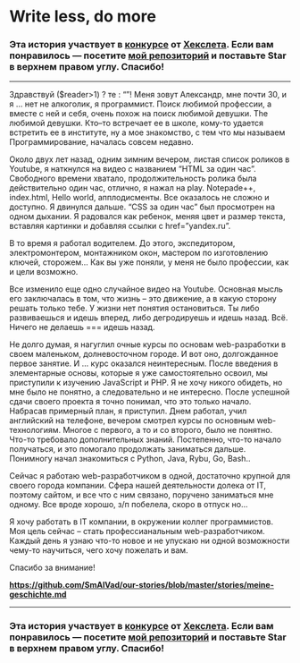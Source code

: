# Write less, do more

### Эта история участвует в [конкурсе](http://mystory.hexlet.io/) от [Хекслета](https://ru.hexlet.io/). Если вам понравилось — посетите [мой репозиторий](https://github.com/SmAlVad/our-stories) и поставьте Star в верхнем правом углу. Спасибо!

---

Здравствуй ($reader>1) ? те : “”! Меня зовут Александр, мне почти 30, и я … нет не алкоголик, я программист. Поиск любимой профессии, а вместе с ней и себя, очень похож на поиск любимой девушки. The любимой девушки. Кто–то встречает ее в школе, кому-то удается встретить ее в институте, ну а мое знакомство, с тем что мы называем Программирование, началась совсем недавно. 

Около двух лет назад, одним зимним вечером, листая список роликов в Youtube, я наткнулся на видео с названием “HTML за один час”. Свободного времени хватало, продолжительность ролика была действительно один час,  отлично, я нажал на play. Notepade++, index.html, Hello world, апплодисменты. Все оказалось не сложно и доступно. Я двинулся дальше. “CSS за один час”  был просмотрен на одном дыхании. Я радовался как ребенок, меняя цвет и размер текста, вставляя картинки и добавляя ссылки с href=”yandex.ru”.

В то время я работал водителем. До этого, экспедитором, электромонтером, монтажником окон, мастером по изготовлению ключей, сторожем… Как вы уже поняли, у меня не было профессии, как и цели возможно.

Все изменило еще одно случайное видео на Youtube.  Основная мысль его заключалась в том, что жизнь – это движение, а в какую сторону решать только тебе. У жизни нет понятия остановиться. Ты либо развиваешься и идешь вперед, либо дегродируешь и идешь назад. Всё. Ничего не делаешь === идешь назад. 

Не долго думая, я нагуглил очные курсы по основам web-разработки в своем маленьком, долневосточном городе. И вот оно, долгожданное первое занятие. И … курс оказался неинтересным. После введения в элементарные основы, которые я уже самостоятельно освоил, мы приступили к изучению JavaScript  и PHP. Я не хочу никого обидеть, но мне было не понятно, а следовательно и не интересно. После успешной сдачи своего проекта я точно понимал, что это только начало. Набрасав примерный план, я приступил. Днем работал, учил английский на телефоне, вечером смотрел курсы по основным web-технологиям. Многое с первого, а то и со второго, было не понятно. Что-то требовало дополнительных знаний. Постепенно, что-то начало получаться, и это помогало продолжать заниматься дальше. Понимногу начал знакомиться с Python, Java, Rybu, Go, Bash..

Сейчас я работаю web-разработчиком в одной, достаточно крупной для своего города компании. Сфера нашей деятельности долека от IT, поэтому сайтом, и все что с ним связано, поручено заниматься мне одному.  Все вроде хорошо, з/п побелела, скоро в отпуск но… 

Я хочу работать в IT компании, в окружении коллег программистов. Моя цель сейчас – стать профессианальным  web-разработчиком. Каждый день я узнаю что-то новое и не упускаю ни одной возможности чему-то научиться, чего хочу пожелать и вам. 

Спасибо за внимание!

**https://github.com/SmAlVad/our-stories/blob/master/stories/meine-geschichte.md**

---

### Эта история участвует в [конкурсе](http://mystory.hexlet.io/) от [Хекслета](https://ru.hexlet.io/). Если вам понравилось — посетите [мой репозиторий](https://github.com/SmAlVad/our-stories) и поставьте Star в верхнем правом углу. Спасибо!
